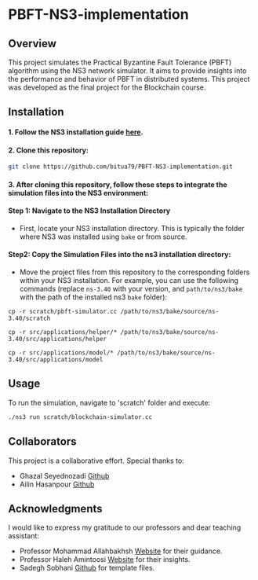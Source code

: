# PBFT-NS3-implementation
## Overview
This project simulates the Practical Byzantine Fault Tolerance (PBFT) algorithm using the NS3 network simulator. It aims to provide insights into the performance and behavior of PBFT in distributed systems. This project was developed as the final project for the Blockchain course.

## Installation
#### 1. Follow the NS3 installation guide [here](https://www.nsnam.org/docs/release/3.29/tutorial/html/getting-started.html).
#### 2. Clone this repository:
   ```bash
   git clone https://github.com/bitua79/PBFT-NS3-implementation.git
   ```

#### 3. After cloning this repository, follow these steps to integrate the simulation files into the NS3 environment:

#### Step 1: Navigate to the NS3 Installation Directory
- First, locate your NS3 installation directory. This is typically the folder where NS3 was installed using `bake` or from source.

#### Step2: Copy the Simulation Files into the ns3 installation directory: 

- Move the project files from this repository to the corresponding folders within your NS3 installation. For example, you can use the following commands (replace `ns-3.40` with your version, and `path/to/ns3/bake` with the path of the installed ns3 `bake` folder):
```
cp -r scratch/pbft-simulator.cc /path/to/ns3/bake/source/ns-3.40/scratch
```
```
cp -r src/applications/helper/* /path/to/ns3/bake/source/ns-3.40/src/applications/helper
```
```
cp -r src/applications/model/* /path/to/ns3/bake/source/ns-3.40/src/applications/model
```

## Usage
To run the simulation, navigate to 'scratch' folder and execute:

```bash
./ns3 run scratch/blockchain-simulator.cc
```

## Collaborators
This project is a collaborative effort. Special thanks to:

- Ghazal Seyednozadi [Github](https://github.com/gnozadi)
- Ailin Hasanpour [Github](https://github.com/AilinHasanpour)

## Acknowledgments
I would like to express my gratitude to our professors and dear teaching assistant:

- Professor Mohammad Allahbakhsh [Website](http://prof.um.ac.ir/allahbakhsh/) for their guidance.
- Professor Haleh Amintoosi [Website](http://prof.um.ac.ir/amintoosi/) for their insights.
- Sadegh Sobhani [Github](github.com/SadeghSohani) for template files.

